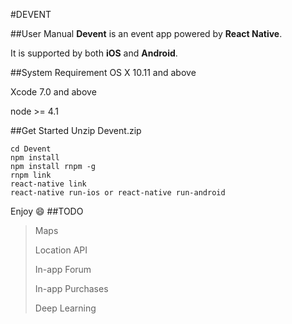 #DEVENT

##User Manual
**Devent** is an event app powered by **React Native**.

It is supported by both **iOS** and **Android**.

##System Requirement
OS X 10.11 and above

Xcode 7.0 and above

node >= 4.1

##Get Started
Unzip Devent.zip

~~~
cd Devent
npm install
npm install rnpm -g
rnpm link
react-native link
react-native run-ios or react-native run-android
~~~



Enjoy 😄
##TODO
>Maps
>
>Location API
>
>In-app Forum
>
>In-app Purchases
>
>Deep Learning
